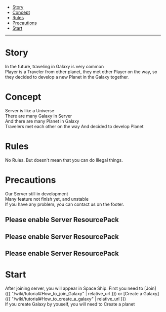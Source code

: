 - [Story](#story)
- [Concept](#concept)
- [Rules](#rules)
- [Precautions](#precautions)
- [Start](#start)

---

# Story

In the future, traveling in Galaxy is very common  
Player is a Traveler from other planet, they met other Player on the way, so they decided to develop a new Planet in the Galaxy together.

# Concept

Server is like a Universe  
There are many Galaxy in Server  
And there are many Planet in Galaxy  
Travelers met each other on the way
And decided to develop Planet

# Rules

No Rules.
But doesn't mean that you can do Illegal things.

# Precautions

Our Server still in development  
Many feature not finish yet, and unstable  
If you have any problem, you can contact us on the footer.

## Please enable Server ResourcePack

## Please enable Server ResourcePack

## Please enable Server ResourcePack

# Start

After joining server, you will appear in Space Ship.
First you need to [Join]({{ "/wiki/tutorial#How_to_join_Galaxy" | relative_url }}) or [Create a Galaxy]({{ "/wiki/tutorial#How_to_create_a_galaxy" | relative_url }})  
If you create Galaxy by youself, you will need to Create a planet

